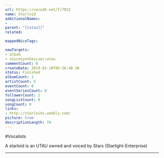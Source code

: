 ```yaml
---
url: https://vocadb.net/T/7012
name: Starloid
additionalNames: 
- 
parent: "[[utau]]"
related:

mappedNicoTags:

newTargets:
- album
- voicesynthesizer:utau
commentCount: 0
createDate: 2019-01-10T05:36:48.36
status: Finished
albumCount: 1
artistCount: 5
eventCount: 0
eventSeriesCount: 0
followerCount: 2
songListCount: 0
songCount: 0
links: 
- http://starloids.weebly.com/
picture: true
descriptionLength: 70
---
```


#Vocalists

A starloid is an UTAU owned and voiced by Stars (Starlight-Enterprise)

---

